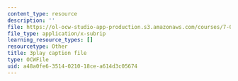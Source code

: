 ```yaml
---
content_type: resource
description: ''
file: https://ol-ocw-studio-app-production.s3.amazonaws.com/courses/7-01sc-fundamentals-of-biology-fall-2011/a48a0fe63514021018cea614d3c05674_dt4sSAb-7cE.srt
file_type: application/x-subrip
learning_resource_types: []
resourcetype: Other
title: 3play caption file
type: OCWFile
uid: a48a0fe6-3514-0210-18ce-a614d3c05674
---
```


